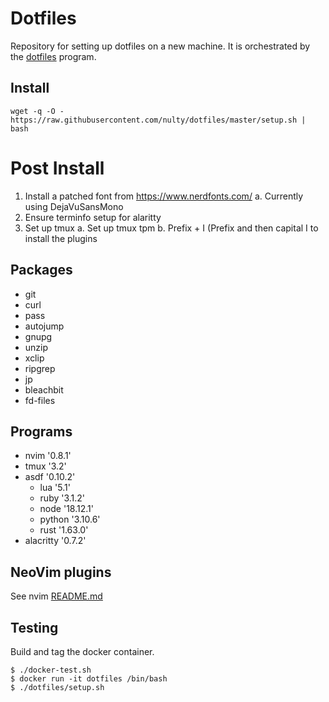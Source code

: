 # Dotfiles

Repository for setting up dotfiles on a new machine. It is orchestrated by the [dotfiles](https://github.com/rhysd/dotfiles) program.

## Install

```
wget -q -O - https://raw.githubusercontent.com/nulty/dotfiles/master/setup.sh | bash
```

# Post Install
1. Install a patched font from https://www.nerdfonts.com/
  a. Currently using DejaVuSansMono
2. Ensure terminfo setup for alaritty
3. Set up tmux
  a. Set up tmux tpm
  b. Prefix + I (Prefix and then capital I to install the plugins


## Packages
  - git
  - curl
  - pass
  - autojump
  - gnupg
  - unzip
  - xclip
  - ripgrep
  - jp
  - bleachbit
  - fd-files

## Programs
 - nvim '0.8.1'
 - tmux '3.2'
 - asdf '0.10.2'
   * lua '5.1'
   * ruby '3.1.2'
   * node '18.12.1'
   * python '3.10.6'
   * rust '1.63.0'
 - alacritty '0.7.2'
     

## NeoVim plugins

See nvim [README.md](nvim/README.md)

## Testing 

Build and tag the docker container.
```shell
$ ./docker-test.sh
$ docker run -it dotfiles /bin/bash
$ ./dotfiles/setup.sh

```
